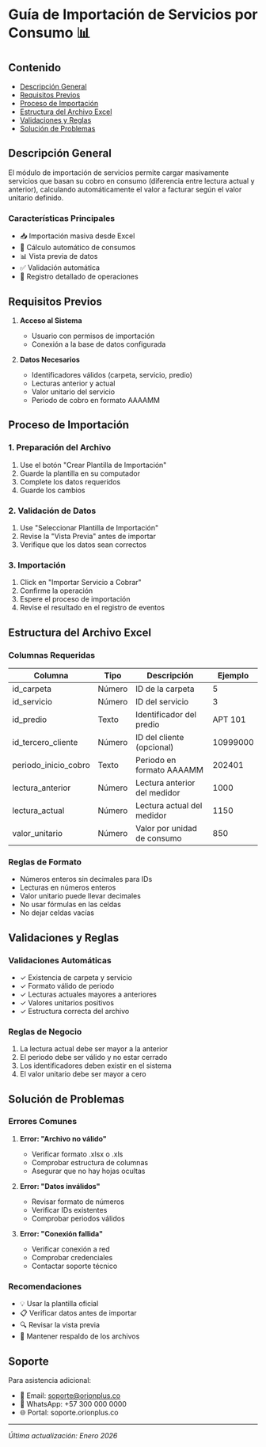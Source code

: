 # Guía de Importación de Servicios por Consumo 📊

## Contenido
- [Descripción General](#descripción-general)
- [Requisitos Previos](#requisitos-previos)
- [Proceso de Importación](#proceso-de-importación)
- [Estructura del Archivo Excel](#estructura-del-archivo-excel)
- [Validaciones y Reglas](#validaciones-y-reglas)
- [Solución de Problemas](#solución-de-problemas)

## Descripción General

El módulo de importación de servicios permite cargar masivamente servicios que basan su cobro en consumo (diferencia entre lectura actual y anterior), calculando automáticamente el valor a facturar según el valor unitario definido.

### Características Principales
- 📥 Importación masiva desde Excel
- 🔢 Cálculo automático de consumos
- 📊 Vista previa de datos
- ✅ Validación automática
- 📝 Registro detallado de operaciones

## Requisitos Previos

1. **Acceso al Sistema**
   - Usuario con permisos de importación
   - Conexión a la base de datos configurada

2. **Datos Necesarios**
   - Identificadores válidos (carpeta, servicio, predio)
   - Lecturas anterior y actual
   - Valor unitario del servicio
   - Periodo de cobro en formato AAAAMM

## Proceso de Importación

### 1. Preparación del Archivo
1. Use el botón "Crear Plantilla de Importación"
2. Guarde la plantilla en su computador
3. Complete los datos requeridos
4. Guarde los cambios

### 2. Validación de Datos
1. Use "Seleccionar Plantilla de Importación"
2. Revise la "Vista Previa" antes de importar
3. Verifique que los datos sean correctos

### 3. Importación
1. Click en "Importar Servicio a Cobrar"
2. Confirme la operación
3. Espere el proceso de importación
4. Revise el resultado en el registro de eventos

## Estructura del Archivo Excel

### Columnas Requeridas

| Columna | Tipo | Descripción | Ejemplo |
|---------|------|-------------|----------|
| id_carpeta | Número | ID de la carpeta | 5 |
| id_servicio | Número | ID del servicio | 3 |
| id_predio | Texto | Identificador del predio | APT 101 |
| id_tercero_cliente | Número | ID del cliente (opcional) | 10999000 |
| periodo_inicio_cobro | Texto | Periodo en formato AAAAMM | 202401 |
| lectura_anterior | Número | Lectura anterior del medidor | 1000 |
| lectura_actual | Número | Lectura actual del medidor | 1150 |
| valor_unitario | Número | Valor por unidad de consumo | 850 |

### Reglas de Formato
- Números enteros sin decimales para IDs
- Lecturas en números enteros
- Valor unitario puede llevar decimales
- No usar fórmulas en las celdas
- No dejar celdas vacías

## Validaciones y Reglas

### Validaciones Automáticas
- ✓ Existencia de carpeta y servicio
- ✓ Formato válido de periodo
- ✓ Lecturas actuales mayores a anteriores
- ✓ Valores unitarios positivos
- ✓ Estructura correcta del archivo

### Reglas de Negocio
1. La lectura actual debe ser mayor a la anterior
2. El periodo debe ser válido y no estar cerrado
3. Los identificadores deben existir en el sistema
4. El valor unitario debe ser mayor a cero

## Solución de Problemas

### Errores Comunes

1. **Error: "Archivo no válido"**
   - Verificar formato .xlsx o .xls
   - Comprobar estructura de columnas
   - Asegurar que no hay hojas ocultas

2. **Error: "Datos inválidos"**
   - Revisar formato de números
   - Verificar IDs existentes
   - Comprobar periodos válidos

3. **Error: "Conexión fallida"**
   - Verificar conexión a red
   - Comprobar credenciales
   - Contactar soporte técnico

### Recomendaciones
- 💡 Usar la plantilla oficial
- 📋 Verificar datos antes de importar
- 🔍 Revisar la vista previa
- 📝 Mantener respaldo de los archivos

## Soporte

Para asistencia adicional:
- 📧 Email: soporte@orionplus.co
- 📱 WhatsApp: +57 300 000 0000
- 🌐 Portal: soporte.orionplus.co

---
*Última actualización: Enero 2026*